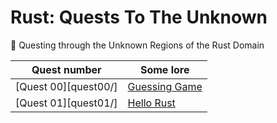 # Rust: Quests To The Unknown

:beginner: Questing through the Unknown Regions of the Rust Domain

Quest number           | Some lore
-----------------------|----------
[Quest 00][quest00/]   | [Guessing Game][q00]
[Quest 01][quest01/]   | [Hello Rust][q01]


<!-- links -->

[q00]: https://doc.rust-lang.org/stable/book/second-edition/ch02-00-guessing-game-tutorial.html
[q01]: https://rustbyexample.com/hello.html
